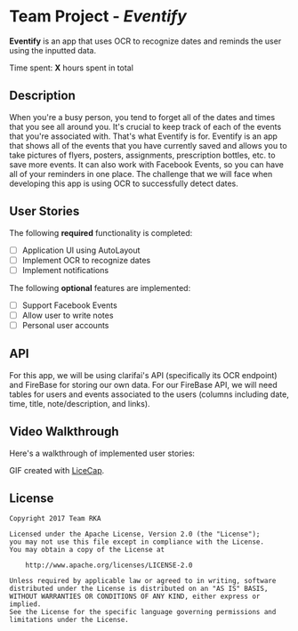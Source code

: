 # Team Project - *Eventify*

**Eventify** is an app that uses OCR to recognize dates and reminds the user using the inputted data.

Time spent: **X** hours spent in total

## Description
When you're a busy person, you tend to forget all of the dates and times that you see all around you. It's crucial to keep track of each of the events that you're associated with. That's what Eventify is for.
Eventify is an app that shows all of the events that you have currently saved and allows you to take pictures of flyers, posters, assignments, prescription bottles, etc. to save more events. It can also work with Facebook Events, so you can have all of your reminders in one place.
The challenge that we will face when developing this app is using OCR to successfully detect dates.

## User Stories

The following **required** functionality is completed:

- [ ] Application UI using AutoLayout
- [ ] Implement OCR to recognize dates
- [ ] Implement notifications

The following **optional** features are implemented:

- [ ] Support Facebook Events 
- [ ] Allow user to write notes
- [ ] Personal user accounts

<!--## Wireframe

![alt text]-->

## API
For this app, we will be using clarifai's API (specifically its OCR endpoint) and FireBase for storing our own data.
For our FireBase API, we will need tables for users and events associated to the users (columns including date, time, title, note/description, and links).

## Video Walkthrough 

Here's a walkthrough of implemented user stories:


GIF created with [LiceCap](http://www.cockos.com/licecap/).

## License

    Copyright 2017 Team RKA

    Licensed under the Apache License, Version 2.0 (the "License");
    you may not use this file except in compliance with the License.
    You may obtain a copy of the License at

        http://www.apache.org/licenses/LICENSE-2.0

    Unless required by applicable law or agreed to in writing, software
    distributed under the License is distributed on an "AS IS" BASIS,
    WITHOUT WARRANTIES OR CONDITIONS OF ANY KIND, either express or implied.
    See the License for the specific language governing permissions and
    limitations under the License.
